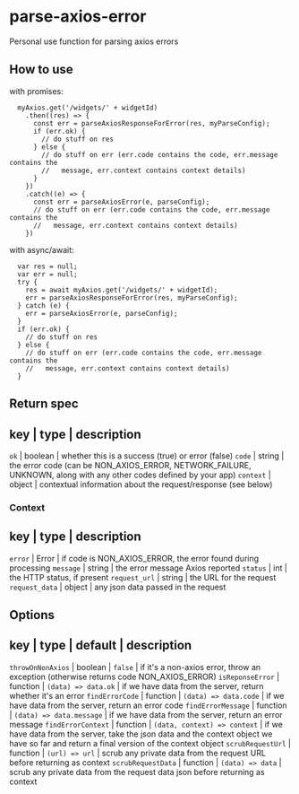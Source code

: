 # parse-axios-error

Personal use function for parsing axios errors

## How to use

with promises:

```
  myAxios.get('/widgets/' + widgetId)
    .then((res) => {
      const err = parseAxiosResponseForError(res, myParseConfig);
      if (err.ok) {
        // do stuff on res
      } else {
        // do stuff on err (err.code contains the code, err.message contains the
        //   message, err.context contains context details)
      }
    })
    .catch((e) => {
      const err = parseAxiosError(e, parseConfig);
      // do stuff on err (err.code contains the code, err.message contains the
      //   message, err.context contains context details)
    })
```

with async/await:

```
  var res = null;
  var err = null;
  try {
    res = await myAxios.get('/widgets/' + widgetId);
    err = parseAxiosResponseForError(res, myParseConfig);
  } catch (e) {
    err = parseAxiosError(e, parseConfig);
  }
  if (err.ok) {
    // do stuff on res
  } else {
    // do stuff on err (err.code contains the code, err.message contains the
    //   message, err.context contains context details)
  }
```

## Return spec

key | type | description
-------------------------
`ok` | boolean | whether this is a success (true) or error (false)
`code` | string | the error code (can be NON_AXIOS_ERROR, NETWORK_FAILURE, UNKNOWN, along with any other codes defined by your app)
`context` | object | contextual information about the request/response (see below)

### Context

key | type | description
-------------------------
`error` | Error | if code is NON_AXIOS_ERROR, the error found during processing
`message` | string | the error message Axios reported
`status` | int | the HTTP status, if present
`request_url` | string | the URL for the request
`request_data` | object | any json data passed in the request

## Options

key | type | default | description
----------------------------------
`throwOnNonAxios` | boolean | `false` | if it's a non-axios error, throw an exception (otherwise returns code NON_AXIOS_ERROR)
`isReponseError` | function | `(data) => data.ok` | if we have data from the server, return whether it's an error
`findErrorCode` | function | `(data) => data.code` | if we have data from the server, return an error code
`findErrorMessage` | function | `(data) => data.message` | if we have data from the server, return an error message
`findErrorContext` | function | `(data, context) => context` | if we have data from the server, take the json data and the context object we have so far and return a final version of the context object
`scrubRequestUrl` | function | `(url) => url` | scrub any private data from the request URL before returning as context
`scrubRequestData` | function | `(data) => data` | scrub any private data from the request data json before returning as context


